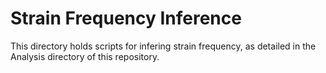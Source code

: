 # Strain Frequency Inference

This directory holds scripts for infering strain frequency, as detailed in the Analysis directory of this repository. 
